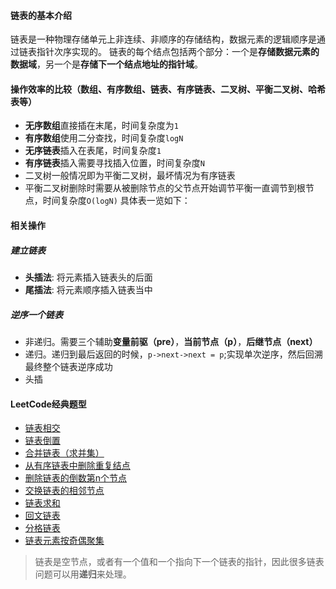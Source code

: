 #### 链表的基本介绍
链表是一种物理存储单元上非连续、非顺序的存储结构，数据元素的逻辑顺序是通过链表指针次序实现的。
链表的每个结点包括两个部分：一个是**存储数据元素的数据域**，另一个是**存储下一个结点地址的指针域**。
#### 操作效率的比较（数组、有序数组、链表、有序链表、二叉树、平衡二叉树、哈希表等）
- **无序数组**直接插在末尾，时间复杂度为`1`
- **有序数组**使用二分查找，时间复杂度`logN`
- **无序链表**插入在表尾，时间复杂度`1`
- **有序链表**插入需要寻找插入位置，时间复杂度`N`
- 二叉树一般情况即为平衡二叉树，最坏情况为有序链表
- 平衡二叉树删除时需要从被删除节点的父节点开始调节平衡一直调节到根节点，时间复杂度`O(logN)`
具体表一览如下：
![]()
#### 相关操作
##### 建立链表
- **头插法**: 将元素插入链表头的后面
- **尾插法**: 将元素顺序插入链表当中
##### 逆序一个链表
- 非递归。需要三个辅助**变量前驱（pre）**，**当前节点（p）**，**后继节点（next）**
- 递归。递归到最后返回的时候，`p->next->next = p`;实现单次逆序，然后回溯最终整个链表逆序成功
- 头插
#### LeetCode经典题型
- [链表相交](https://leetcode-cn.com/problems/intersection-of-two-linked-lists/description/)
- [链表倒置](https://leetcode-cn.com/problems/reverse-linked-list/description/)
- [合并链表（求并集）](https://leetcode-cn.com/problems/merge-two-sorted-lists/description/)
- [从有序链表中删除重复结点](https://leetcode-cn.com/problems/remove-duplicates-from-sorted-list/description/)
- [删除链表的倒数第n个节点](https://leetcode-cn.com/problems/remove-nth-node-from-end-of-list/description/)
- [交换链表的相邻节点](https://leetcode-cn.com/problems/swap-nodes-in-pairs/description/)
- [链表求和](https://leetcode-cn.com/problems/add-two-numbers-ii/description/)
- [回文链表](https://leetcode-cn.com/problems/palindrome-linked-list/description/)
- [分格链表](https://leetcode-cn.com/problems/split-linked-list-in-parts/description/)
- [链表元素按奇偶聚集](https://leetcode-cn.com/problems/odd-even-linked-list/description/)

> 链表是空节点，或者有一个值和一个指向下一个链表的指针，因此很多链表问题可以用**递归**来处理。